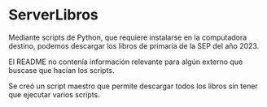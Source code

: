 # ServerLibros
Mediante scripts de Python, que requiere instalarse en la computadora destino, podemos descargar los libros de primaria de la SEP del año 2023.


El README no contenía información relevante para algún externo que buscase que hacían los scripts.

Se creó un script maestro que permite descargar todos los libros sin tener que ejecutar varios scripts.

